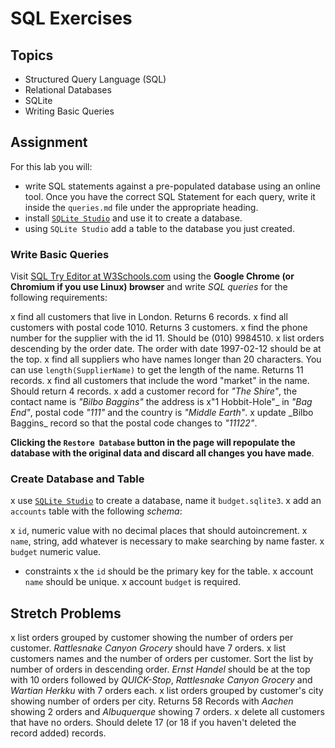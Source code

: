 # SQL Exercises

## Topics

- Structured Query Language (SQL)
- Relational Databases
- SQLite
- Writing Basic Queries

## Assignment

For this lab you will:

- write SQL statements against a pre-populated database using an online tool. Once you have the correct SQL Statement for each query, write it inside the `queries.md` file under the appropriate heading.
- install [`SQLite Studio`](https://sqlitestudio.pl/index.rvt) and use it to create a database.
- using `SQLite Studio` add a table to the database you just created.

### Write Basic Queries

Visit [SQL Try Editor at W3Schools.com](https://www.w3schools.com/Sql/tryit.asp?filename=trysql_select_top) using the **Google Chrome (or Chromium if you use Linux) browser** and write _SQL queries_ for the following requirements:

x find all customers that live in London. Returns 6 records.
x find all customers with postal code 1010. Returns 3 customers.
x find the phone number for the supplier with the id 11. Should be (010) 9984510.
x list orders descending by the order date. The order with date 1997-02-12 should be at the top.
x find all suppliers who have names longer than 20 characters. You can use `length(SupplierName)` to get the length of the name. Returns 11 records.
x find all customers that include the word "market" in the name. Should return 4 records.
x add a customer record for _"The Shire"_, the contact name is _"Bilbo Baggins"_ the address is x"1 Hobbit-Hole"_ in _"Bag End"_, postal code _"111"_ and the country is _"Middle Earth"_.
x update \_Bilbo Baggins_ record so that the postal code changes to _"11122"_.

**Clicking the `Restore Database` button in the page will repopulate the database with the original data and discard all changes you have made**.

### Create Database and Table

x use [`SQLite Studio`](https://sqlitestudio.pl/index.rvt) to create a database, name it `budget.sqlite3`.
x add an `accounts` table with the following _schema_:

x `id`, numeric value with no decimal places that should autoincrement.
x `name`, string, add whatever is necessary to make searching by name faster.
x `budget` numeric value.

- constraints
  x the `id` should be the primary key for the table.
  x account `name` should be unique.
  x account `budget` is required.

## Stretch Problems

x list orders grouped by customer showing the number of orders per customer. _Rattlesnake Canyon Grocery_ should have 7 orders.
x list customers names and the number of orders per customer. Sort the list by number of orders in descending order. _Ernst Handel_ should be at the top with 10 orders followed by _QUICK-Stop_, _Rattlesnake Canyon Grocery_ and _Wartian Herkku_ with 7 orders each.
x list orders grouped by customer's city showing number of orders per city. Returns 58 Records with _Aachen_ showing 2 orders and _Albuquerque_ showing 7 orders.
x delete all customers that have no orders. Should delete 17 (or 18 if you haven't deleted the record added) records.

